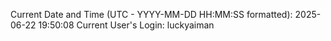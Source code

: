 Current Date and Time (UTC - YYYY-MM-DD HH:MM:SS formatted): 2025-06-22 19:50:08
Current User's Login: luckyaiman
